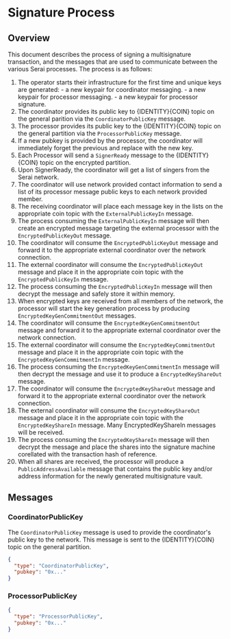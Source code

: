 # Signature Process

## Overview

This document describes the process of signing a multisignature transaction, and the messages that are used to communicate between the various Serai processes. The process is as follows:

1. The operator starts their infrastructure for the first time and unique keys are generated:
        - a new keypair for coordinator messaging.
        - a new keypair for processor messaging.
        - a new keypair for processor signature.
2. The coordinator provides its public key to {IDENTITY}{COIN} topic on the general parition via the `CoordinatorPublicKey` message.
3. The processor provides its public key to the {IDENTITY}{COIN} topic on the general partition via the `ProcessorPublicKey` message.
4. If a new pubkey is provided by the processor, the coordinator will immediately forget the previous and replace with the new key.
5. Each Processor will send a `SignerReady` message to the {IDENTITY}{COIN} topic on the encrypted partition.
6. Upon SignerReady, the coordinator will get a list of singers from the Serai network.
7. The coordinator will use network provided contact information to send a list of its processor message public keys to each network provided member.
8. The receiving coordinator will place each message key in the lists on the appropriate coin topic with the `ExternalPublicKeyIn` message.
9. The process consuming the `ExternalPublicKeyIn` message will then create an encrypted message targeting the external processor with the `EncryptedPublicKeyOut` message.
10. The coordinator will consume the `EncryptedPublicKeyOut` message and forward it to the appropriate external coordinator over the network connection.
11. The external coordinator will consume the `EncryptedPublicKeyOut` message and place it in the appropriate coin topic with the `EncryptedPublicKeyIn` message.
12. The process consuming the `EncryptedPublicKeyIn` message will then decrypt the message and safely store it within memory.
13. When encrypted keys are received from all members of the network, the processor will start the key generation process by producing `EncryptedKeyGenCommitmentOut` messages.
14. The coordinator will consume the `EncryptedKeyGenCommitmentOut` message and forward it to the appropriate external coordinator over the network connection.
15. The external coordinator will consume the `EncryptedKeyCommitmentOut` message and place it in the appropriate coin topic with the `EncryptedKeyGenCommitmentIn` message.
16. The process consuming the `EncryptedKeyGenCommitmentIn` message will then decrypt the message and use it to produce a `EncryptedKeyShareOut` message.
17. The coordinator will consume the `EncryptedKeyShareOut` message and forward it to the appropriate external coordinator over the network connection.
18. The external coordinator will consume the `EncryptedKeyShareOut` message and place it in the appropriate coin topic with the `EncryptedKeyShareIn` message. Many EncryptedKeyShareIn messages will be received.
19. The process consuming the `EncryptedKeyShareIn` message will then decrypt the message and place the shares into the signature machine corellated with the transaction hash of reference.
20. When all shares are received, the processor will produce a `PublicAddressAvailable` message that contains the public key and/or address information for the newly generated multisignature vault.

## Messages

### CoordinatorPublicKey

The `CoordinatorPublicKey` message is used to provide the coordinator's public key to the network. This message is sent to the {IDENTITY}{COIN} topic on the general partition.

```json
{
  "type": "CoordinatorPublicKey",
  "pubkey": "0x..."
}
```

### ProcessorPublicKey

```json
{
  "type": "ProcessorPublicKey",
  "pubkey": "0x..."
}
```
